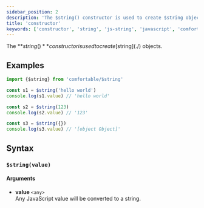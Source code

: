 ```yaml
---
sidebar_position: 2
description: 'The $string() constructor is used to create $string objects.'
title: 'constructor'
keywords: ['constructor', 'string', 'js-string', 'javascript', 'comfortable', 'comfort', 'util', 'utils', 'utility', 'utilities', 'extras', 'helpers', 'stdlib', 'boost', 'oop', 'oop-in-javascript', 'object-oriented-programming', 'oop-principles', 'object-oriented']
---
```


The **$string()** constructor is used to create [$string](./) objects.

## Examples

```js
import {$string} from 'comfortable/$string'

const s1 = $string('hello world')
console.log(s1.value) // 'hello world'

const s2 = $string(123)
console.log(s2.value) // '123'

const s3 = $string({})
console.log(s3.value) // '[object Object]'

```

## Syntax

### `$string(value)`

#### Arguments

- **value** `<any>`  
    Any JavaScript value will be converted to a string.
